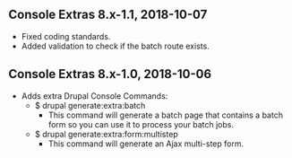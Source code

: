 ## Console Extras 8.x-1.1, 2018-10-07
- Fixed coding standards.
- Added validation to check if the batch route exists.

## Console Extras 8.x-1.0, 2018-10-06
- Adds extra Drupal Console Commands:
  - $ drupal generate:extra:batch
    - This command will generate a batch page that contains a batch form
      so you can use it to process your batch jobs.
  - $ drupal generate:extra:form:multistep
    - This command will generate an Ajax multi-step form.
